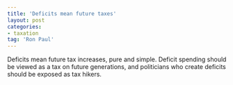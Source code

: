 ```yaml
---
title: 'Deficits mean future taxes'
layout: post
categories:
- taxation
tag: 'Ron Paul'
---
```


Deficits mean future tax increases, pure and simple. Deficit spending should be viewed as a tax on future generations, and politicians who create deficits should be exposed as tax hikers.